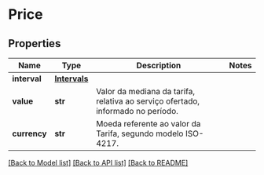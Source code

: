 # Price

## Properties
Name | Type | Description | Notes
------------ | ------------- | ------------- | -------------
**interval** | [**Intervals**](Intervals.md) |  | 
**value** | **str** | Valor da mediana da tarifa, relativa ao serviço ofertado, informado no período. | 
**currency** | **str** | Moeda referente ao valor da Tarifa, segundo modelo ISO-4217. | 

[[Back to Model list]](../README.md#documentation-for-models) [[Back to API list]](../README.md#documentation-for-api-endpoints) [[Back to README]](../README.md)

